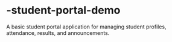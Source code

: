 # -student-portal-demo
A basic student portal application for managing student profiles, attendance, results, and announcements.
